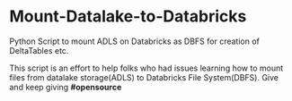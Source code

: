 # Mount-Datalake-to-Databricks
Python Script to mount ADLS on Databricks as DBFS for creation of DeltaTables etc.

This script is an effort to help folks who had issues learning how to mount files from datalake storage(ADLS) to Databricks File System(DBFS).
Give and keep giving
__#opensource__
